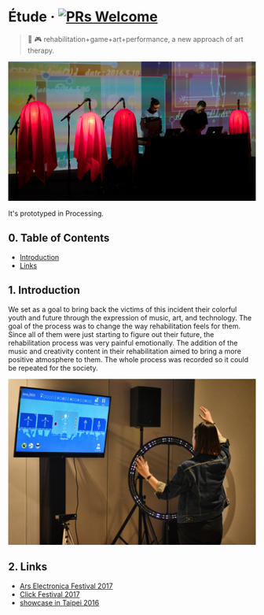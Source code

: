 # Étude &middot; [![PRs Welcome](https://img.shields.io/badge/PRs-welcome-brightgreen.svg?style=flat-square)](http://makeapullrequest.com)

> :art: :video_game: rehabilitation+game+art+performance, a new approach of art therapy.

![demo](./assets/images/etude-01.jpg)

It's prototyped in Processing.

## 0. Table of Contents  
- [Introduction](#1-introduction)
- [Links](#2-links)

## 1. Introduction

We set as a goal to bring back the victims of this incident their colorful youth and future through the expression of music, art, and technology. The goal of the process was to change the way rehabilitation feels for them. Since all of them were just starting to figure out their future, the rehabilitation process was very painful emotionally. The addition of the music and creativity content in their rehabilitation aimed to bring a more positive atmosphere to them. The whole process was recorded so it could be repeated for the society.

![demo](./assets/images/etude-02.jpg)


## 2. Links

- [Ars Electronica Festival 2017](https://www.aec.at/ai/en/etude/)
- [Click Festival 2017](http://www.clickfestival.dk/etude)
- [showcase in Taipei 2016](https://www.youtube.com/watch?v=zU01cFDjL6s)

